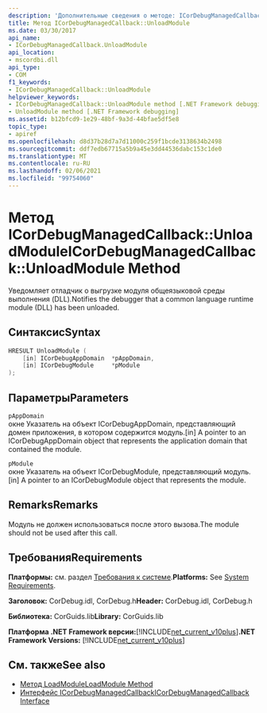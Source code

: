```yaml
---
description: 'Дополнительные сведения о методе: ICorDebugManagedCallback:: UnloadModule'
title: Метод ICorDebugManagedCallback::UnloadModule
ms.date: 03/30/2017
api_name:
- ICorDebugManagedCallback.UnloadModule
api_location:
- mscordbi.dll
api_type:
- COM
f1_keywords:
- ICorDebugManagedCallback::UnloadModule
helpviewer_keywords:
- ICorDebugManagedCallback::UnloadModule method [.NET Framework debugging]
- UnloadModule method [.NET Framework debugging]
ms.assetid: b12bfcd9-1e29-48bf-9a3d-44bfae5df5e8
topic_type:
- apiref
ms.openlocfilehash: d8d37b28d7a7d11000c259f1bcde3138634b2498
ms.sourcegitcommit: ddf7edb67715a5b9a45e3dd44536dabc153c1de0
ms.translationtype: MT
ms.contentlocale: ru-RU
ms.lasthandoff: 02/06/2021
ms.locfileid: "99754060"
---
```

# <a name="icordebugmanagedcallbackunloadmodule-method"></a><span data-ttu-id="a38a2-103">Метод ICorDebugManagedCallback::UnloadModule</span><span class="sxs-lookup"><span data-stu-id="a38a2-103">ICorDebugManagedCallback::UnloadModule Method</span></span>

<span data-ttu-id="a38a2-104">Уведомляет отладчик о выгрузке модуля общеязыковой среды выполнения (DLL).</span><span class="sxs-lookup"><span data-stu-id="a38a2-104">Notifies the debugger that a common language runtime module (DLL) has been unloaded.</span></span>  
  
## <a name="syntax"></a><span data-ttu-id="a38a2-105">Синтаксис</span><span class="sxs-lookup"><span data-stu-id="a38a2-105">Syntax</span></span>  
  
```cpp  
HRESULT UnloadModule (  
    [in] ICorDebugAppDomain  *pAppDomain,  
    [in] ICorDebugModule     *pModule  
);  
```  
  
## <a name="parameters"></a><span data-ttu-id="a38a2-106">Параметры</span><span class="sxs-lookup"><span data-stu-id="a38a2-106">Parameters</span></span>  

 `pAppDomain`  
 <span data-ttu-id="a38a2-107">окне Указатель на объект ICorDebugAppDomain, представляющий домен приложения, в котором содержится модуль.</span><span class="sxs-lookup"><span data-stu-id="a38a2-107">[in] A pointer to an ICorDebugAppDomain object that represents the application domain that contained the module.</span></span>  
  
 `pModule`  
 <span data-ttu-id="a38a2-108">окне Указатель на объект ICorDebugModule, представляющий модуль.</span><span class="sxs-lookup"><span data-stu-id="a38a2-108">[in] A pointer to an ICorDebugModule object that represents the module.</span></span>  
  
## <a name="remarks"></a><span data-ttu-id="a38a2-109">Remarks</span><span class="sxs-lookup"><span data-stu-id="a38a2-109">Remarks</span></span>  

 <span data-ttu-id="a38a2-110">Модуль не должен использоваться после этого вызова.</span><span class="sxs-lookup"><span data-stu-id="a38a2-110">The module should not be used after this call.</span></span>  
  
## <a name="requirements"></a><span data-ttu-id="a38a2-111">Требования</span><span class="sxs-lookup"><span data-stu-id="a38a2-111">Requirements</span></span>  

 <span data-ttu-id="a38a2-112">**Платформы:** см. раздел [Требования к системе](../../get-started/system-requirements.md).</span><span class="sxs-lookup"><span data-stu-id="a38a2-112">**Platforms:** See [System Requirements](../../get-started/system-requirements.md).</span></span>  
  
 <span data-ttu-id="a38a2-113">**Заголовок:** CorDebug.idl, CorDebug.h</span><span class="sxs-lookup"><span data-stu-id="a38a2-113">**Header:** CorDebug.idl, CorDebug.h</span></span>  
  
 <span data-ttu-id="a38a2-114">**Библиотека:** CorGuids.lib</span><span class="sxs-lookup"><span data-stu-id="a38a2-114">**Library:** CorGuids.lib</span></span>  
  
 <span data-ttu-id="a38a2-115">**Платформа .NET Framework версии:**[!INCLUDE[net_current_v10plus](../../../../includes/net-current-v10plus-md.md)]</span><span class="sxs-lookup"><span data-stu-id="a38a2-115">**.NET Framework Versions:** [!INCLUDE[net_current_v10plus](../../../../includes/net-current-v10plus-md.md)]</span></span>  
  
## <a name="see-also"></a><span data-ttu-id="a38a2-116">См. также</span><span class="sxs-lookup"><span data-stu-id="a38a2-116">See also</span></span>

- [<span data-ttu-id="a38a2-117">Метод LoadModule</span><span class="sxs-lookup"><span data-stu-id="a38a2-117">LoadModule Method</span></span>](icordebugmanagedcallback-loadmodule-method.md)
- [<span data-ttu-id="a38a2-118">Интерфейс ICorDebugManagedCallback</span><span class="sxs-lookup"><span data-stu-id="a38a2-118">ICorDebugManagedCallback Interface</span></span>](icordebugmanagedcallback-interface.md)
